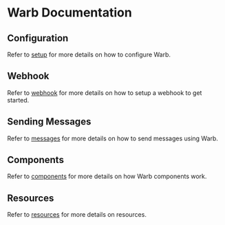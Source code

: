 # Warb Documentation

## Configuration
Refer to [setup](setup.md) for more details on how to configure Warb.

## Webhook
Refer to [webhook](webhook.md) for more details on how to setup a webhook to get started.

## Sending Messages
Refer to [messages](./messages/index.md) for more details on how to send messages using Warb.

## Components
Refer to [components](./components/index.md) for more details on how Warb components work.

## Resources
Refer to [resources](./resources/index.md) for more details on resources.